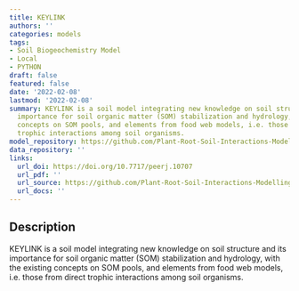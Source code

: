 ```yaml
---
title: KEYLINK
authors: ''
categories: models
tags:
- Soil Biogeochemistry Model
- Local
- PYTHON
draft: false
featured: false
date: '2022-02-08'
lastmod: '2022-02-08'
summary: KEYLINK is a soil model integrating new knowledge on soil structure and its
  importance for soil organic matter (SOM) stabilization and hydrology, with the existing
  concepts on SOM pools, and elements from food web models, i.e. those from direct
  trophic interactions among soil organisms.
model_repository: https://github.com/Plant-Root-Soil-Interactions-Modelling/KEYLINK
data_repository: ''
links:
  url_doi: https://doi.org/10.7717/peerj.10707
  url_pdf: ''
  url_source: https://github.com/Plant-Root-Soil-Interactions-Modelling/KEYLINK
  url_docs: ''
---
```


## Description

KEYLINK is a soil model integrating new knowledge on soil structure and its importance for soil organic matter (SOM) stabilization and hydrology, with the existing concepts on SOM pools, and elements from food web models, i.e. those from direct trophic interactions among soil organisms.

